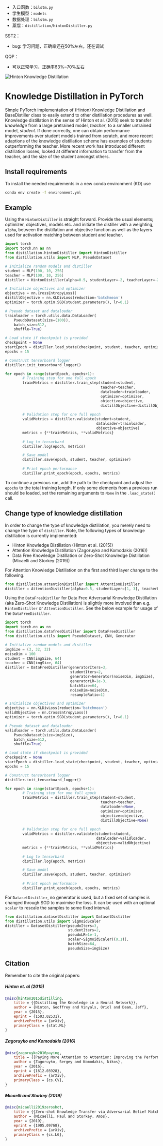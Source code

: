 - 入口函数：`bilstm.py`
- 学生模型：`models`
- 数据处理：`bilstm.py`
- 蒸馏：`distillation/hintonDistiller.py`

SST2：
- bug: 学习问题，正确率还在50%左右，还在调试

QQP：
- 可以正常学习，正确率63%~70%左右

![Hinton Knowledge Distillation](/hintonKD.png)

# Knowledge Distillation in PyTorch
Simple PyTorch implementation of (Hinton) Knowledge Distillation and BaseDistiller class to easily extend to other distillation procedures as well. Knowledge distillation in the sense of Hinton et al. (2015) seek to transfer *knowledge* from a large pretrained model, *teacher*, to a smaller untrained model, *student*. If done correctly, one can obtain performance improvements over student models trained from scratch, and more recent adaptions of the knowledge distillation scheme has examples of students outperforming the teacher. More recent work has introduced different distillation losses, looked at different information to transfer from the teacher, and the size of the student amongst others.

## Install requirements
To install the needed requirements in a new conda environment (KD) use

```bash
conda env create -f environment.yml
```

## Example
Using the `HintonDistiller` is straight forward. Provide the usual elements; optimizer, objectives, models etc. and initiate the distiller with a weighting, `alpha`, between the distillation and objective function as well as the layers used for activation matching between student and teacher.

```python
import torch
import torch.nn as nn
from distillation.hintonDistiller import HintonDistiller
from distillation.utils import MLP, PseudoDataset

# Initialize random models and distiller
student = MLP(100, 10, 256)
teacher = MLP(100, 10, 256)
distiller = HintonDistiller(alpha=0.5, studentLayer=-2, teacherLayer=-2)

# Initialize objectives and optimizer
objective = nn.CrossEntropyLoss()
distillObjective = nn.KLDivLoss(reduction='batchmean')
optimizer = torch.optim.SGD(student.parameters(), lr=0.1)

# Pseudo dataset and dataloader 
trainloader = torch.utils.data.DataLoader(
    PseudoDataset(size=(100)),
    batch_size=512,
    shuffle=True)

# Load state if checkpoint is provided
checkpoint = None
startEpoch = distiller.load_state(checkpoint, student, teacher, optimizer)
epochs = 15

# Construct tensorboard logger
distiller.init_tensorboard_logger()

for epoch in range(startEpoch, epochs+1):
        # Training step for one full epoch
        trainMetrics = distiller.train_step(student=student,
                                            teacher=teacher,
                                            dataloader=trainloader,
                                            optimizer=optimizer,
                                            objective=objective,
                                            distillObjective=distillObjective)
        
        # Validation step for one full epoch
        validMetrics = distiller.validate(student=student,
                                          dataloader=trainloader,
                                          objective=objective)
        metrics = {**trainMetrics, **validMetrics}
        
        # Log to tensorbard
        distiller.log(epoch, metrics)

        # Save model
        distiller.save(epoch, student, teacher, optimizer)
        
        # Print epoch performance
        distiller.print_epoch(epoch, epochs, metrics)
```

To continue a previous run, add the path to the checkpoint and adjust the `epochs` to the total training length. If only some elements from a previous run should be loaded, set the remaining arguments to `None` in the `.load_state()` call.

## Change type of knowledge distillation
In order to change the type of knowledge distillation, you merely need to change the type of `distiller`. Note, the following types of knowledge distillation is currently implemented:
 - Hinton Knowledge Distillation (Hinton et al. (2015))
 - Attention Knowledge Distillation (Zagoruyko and Komodakis (2016))
 - Data Free Knowledge Distillation or Zero-Shot Knowledge Distillation (Micaelli and Storkey (2019))
 
 For Attention Knowledge Distillation on the first and third layer change to the following.

```python
from distillation.attentionDistiller import AttentionDistiller
distiller = AttentionDistiller(alpha=0.5, studentLayer=[1, 3], teacherLayer=[1, 3])
```

Using the `DataFreeDistller` for Data Free Adversarial Knowledge Distillation (aka Zero-Shot Knowledge Distillation) is slightly more involved than e.g. `HintonDistiller` or `AttentionDistiller`. See the below example for usage of the `DataFreeDistiller`.

```python
import torch
import torch.nn as nn
from distillation.datafreeDistiller import DataFreeDistiller
from distillation.utils import PseudoDataset, CNN, Generator

# Initialize random models and distiller
imgSize = (3, 32, 32)
noiseDim = 100
student = CNN(imgSize, 64)
teacher = CNN(imgSize, 64)
distiller = DataFreeDistiller(generatorIters=3,
                              studentIters=2,
                              generator=Generator(noiseDim, imgSize),
                              generatorLR=1e-3,
                              batchSize=64,
                              noiseDim=noiseDim,
                              resampleRatio=1)

# Initialize objectives and optimizer
objective = nn.KLDivLoss(reduction='batchmean')
validObjective = nn.CrossEntropyLoss()
optimizer = torch.optim.SGD(student.parameters(), lr=0.1)

# Pseudo dataset and dataloader 
validloader = torch.utils.data.DataLoader(
    PseudoDataset(size=imgSize),
    batch_size=512,
    shuffle=True)

# Load state if checkpoint is provided
checkpoint = None
startEpoch = distiller.load_state(checkpoint, student, teacher, optimizer)
epochs = 15

# Construct tensorboard logger
distiller.init_tensorboard_logger()

for epoch in range(startEpoch, epochs+1):
        # Training step for one full epoch
        trainMetrics = distiller.train_step(student=student,
                                            teacher=teacher,
                                            dataloader=None,
                                            optimizer=optimizer,
                                            objective=objective,
                                            distillObjective=None)
        
        # Validation step for one full epoch
        validMetrics = distiller.validate(student=student,
                                          dataloader=validloader,
                                          objective=validObjective)
        metrics = {**trainMetrics, **validMetrics}
        
        # Log to tensorbard
        distiller.log(epoch, metrics)

        # Save model
        distiller.save(epoch, student, teacher, optimizer)
        
        # Print epoch performance
        distiller.print_epoch(epoch, epochs, metrics)
```

For `DatasetDistiller`, no generator is used, but a fixed set of samples is changed through SGD to maximise the loss. It can be used with an optional `scaler` to rescale the samples to some fixed interval.
```python
from distillation.datasetDistiller import DatasetDistiller
from distillation.utils import SigmoidScaler
distiller = DatasetDistiller(pseudoIters=3,
                             studentIters=2,
                             pseudoLR=1e-1,
                             scaler=SigmoidScaler((0,1)),
                             batchSize=64,
                             pseudoSize=imgSize)
```

## Citation
Remember to cite the original papers:

##### Hinton et. al (2015)
```bibtex
@misc{hinton2015distilling,
    title = {{Distilling the Knowledge in a Neural Network}},
    author = {Hinton, Geoffrey and Vinyals, Oriol and Dean, Jeff},
    year = {2015},
    eprint = {1503.02531},
    archivePrefix = {arXiv},
    primaryClass = {stat.ML}
}
```

##### Zagoruyko and Komodakis (2016)
```bibtex
@misc{zagoruyko2016paying,
    title = {{Paying More Attention to Attention: Improving the Performance of Convolutional Neural Networks via Attention Transfer}},
    author = {Zagoruyko, Sergey and Komodakis, Nikos},
    year = {2016},
    eprint = {1612.03928},
    archivePrefix = {arXiv},
    primaryClass = {cs.CV},
}
```

##### Micaelli and Storkey (2019)
```bibtex
@misc{micaelli2019zeroshot,
    title = {{Zero-shot Knowledge Transfer via Adversarial Belief Matching}},
    author = {Micaelli, Paul and Storkey, Amos},
    year = {2019},
    eprint = {1905.09768},
    archivePrefix = {arXiv},
    primaryClass = {cs.LG},
}

```
